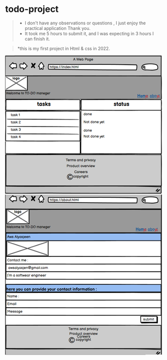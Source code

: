 # todo-project
>*  I don't have any  observations or questions , I just enjoy the practical application Thank you.
>* It took me 5 hours to submit it, and I was expecting in 3 hours I can finish it.

>*this is my first project in Html & css in 2022.


![indexWireframe](./assets/index.png)
![aboutWireframe](./assets/about.png)



